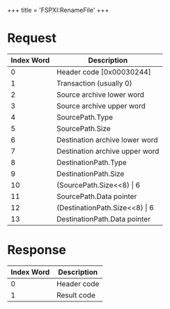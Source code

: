 +++
title = 'FSPXI:RenameFile'
+++

# Request

| Index Word | Description                      |
|------------|----------------------------------|
| 0          | Header code \[0x00030244\]       |
| 1          | Transaction (usually 0)          |
| 2          | Source archive lower word        |
| 3          | Source archive upper word        |
| 4          | SourcePath.Type                  |
| 5          | SourcePath.Size                  |
| 6          | Destination archive lower word   |
| 7          | Destination archive upper word   |
| 8          | DestinationPath.Type             |
| 9          | DestinationPath.Size             |
| 10         | (SourcePath.Size\<\<8) \| 6      |
| 11         | SourcePath.Data pointer          |
| 12         | (DestinationPath.Size\<\<8) \| 6 |
| 13         | DestinationPath.Data pointer     |

# Response

| Index Word | Description |
|------------|-------------|
| 0          | Header code |
| 1          | Result code |
